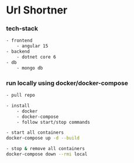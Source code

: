 # Url Shortner

### tech-stack
```bash
- frontend
    - angular 15
- backend
    - dotnet core 6
- db
    - mongo db
```

### run locally using docker/docker-compose
```bash
- pull repo

- install
    - docker
    - docker-compose
    - follow start/stop commands

- start all containers
docker-compose up -d --build

- stop & remove all containers 
docker-compose down --rmi local
```

